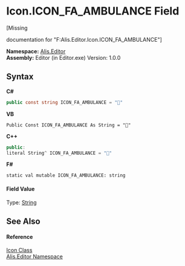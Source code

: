 # Icon.ICON_FA_AMBULANCE Field
 

\[Missing <summary> documentation for "F:Alis.Editor.Icon.ICON_FA_AMBULANCE"\]

**Namespace:**&nbsp;<a href="b150ade4-39de-a232-5f06-d3cdc1b2c538">Alis.Editor</a><br />**Assembly:**&nbsp;Editor (in Editor.exe) Version: 1.0.0

## Syntax

**C#**<br />
``` C#
public const string ICON_FA_AMBULANCE = ""
```

**VB**<br />
``` VB
Public Const ICON_FA_AMBULANCE As String = ""
```

**C++**<br />
``` C++
public:
literal String^ ICON_FA_AMBULANCE = ""
```

**F#**<br />
``` F#
static val mutable ICON_FA_AMBULANCE: string
```


#### Field Value
Type: <a href="https://docs.microsoft.com/dotnet/api/system.string" target="_blank">String</a>

## See Also


#### Reference
<a href="cc0f883c-67f8-f772-c6d7-a60b129f22a7">Icon Class</a><br /><a href="b150ade4-39de-a232-5f06-d3cdc1b2c538">Alis.Editor Namespace</a><br />